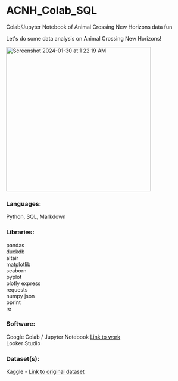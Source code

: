 # ACNH_Colab_SQL
Colab/Jupyter Notebook of Animal Crossing New Horizons data fun

Let's do some data analysis on Animal Crossing New Horizons!

<img width="388" alt="Screenshot 2024-01-30 at 1 22 19 AM" src="https://github.com/kiera-dev/ACNH_Colab_SQL/assets/67547743/fcc7872f-ff32-44b5-b10a-2a80eb1677e9">



  
### Languages:  

Python, SQL, Markdown 

### Libraries:  

pandas   
duckdb  
altair  
matplotlib  
seaborn  
pyplot  
plotly express  
requests  
numpy 
json  
pprint  
re  

### Software:  

Google Colab / Jupyter Notebook  [Link to work](https://colab.research.google.com/drive/1FXt2SrO4LvhDLKTAsHyIAVXbKIMY1-po?usp=sharing)  
Looker Studio  

### Dataset(s):  

Kaggle  -  [Link to original dataset](https://www.kaggle.com/datasets/whenamancodes/new-horizons-catalog-animal-horizon?select=Villagers.csv)
